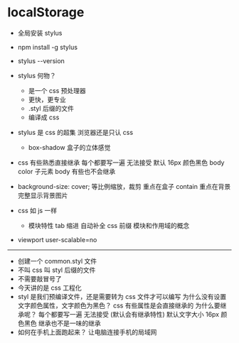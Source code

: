 # localStorage

- 全局安装 stylus
- npm install -g stylus
- stylus --version
- stylus 何物？

  - 是一个 css 预处理器
  - 更快，更专业
  - .styl 后缀的文件
  - 编译成 css

- stylus 是 css 的超集
  浏览器还是只认 css
  - box-shadow 盒子的立体感觉
- css 有些熟悉直接继承
  每个都要写一遍 无法接受
  默认 16px 颜色黑色
  body color 子元素 body
  有些也不会继承

- background-size: cover; 等比例缩放，裁剪 重点在盒子
  contain 重点在背景 完整显示背景图片

- css 如 js 一样

  - 模块特性
    tab 缩进 自动补全 css 前缀
    模块和作用域的概念

- viewport user-scalable=no

---

- 创建一个 common.styl 文件
- 不叫 css 叫 styl 后缀的文件
- 不需要敲冒号了
- 今天讲的是 css 工程化
- styl 是我们预编译文件，还是需要转为 css 文件才可以编写
  为什么没有设置文字颜色属性，文字颜色为黑色？
  css 有些属性是会直接继承的
  为什么要继承呢？
  每个都要写一遍 无法接受 (默认会有继承特性)
  默认文字大小 16px 颜色黑色
  继承也不是一味的继承
- 如何在手机上面跑起来？
  让电脑连接手机的局域网
